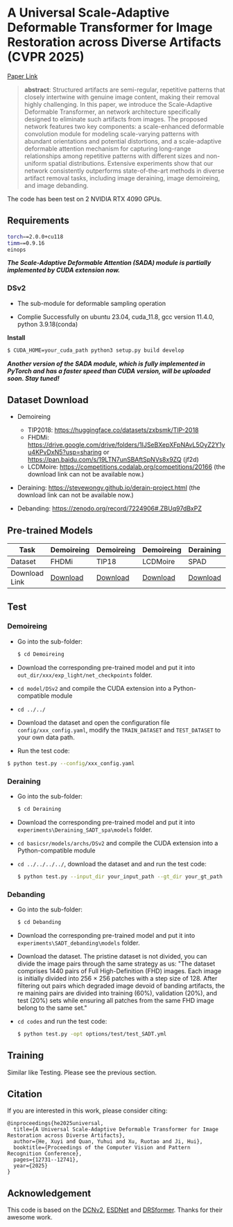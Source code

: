 # A Universal Scale-Adaptive Deformable Transformer for Image Restoration across Diverse Artifacts (CVPR 2025)



[Paper Link](https://openaccess.thecvf.com/content/CVPR2025/html/He_A_Universal_Scale-Adaptive_Deformable_Transformer_for_Image_Restoration_across_Diverse_CVPR_2025_paper.html)

> **abstract**: Structured artifacts are semi-regular, repetitive patterns that closely intertwine with genuine image content, making their removal highly challenging. In this paper, we introduce the Scale-Adaptive Deformable Transformer, an network architecture specifically designed to eliminate such artifacts from images. The proposed network features two key components: a scale-enhanced deformable convolution module for modeling scale-varying patterns with abundant orientations and potential distortions, and a scale-adaptive deformable attention mechanism for capturing long-range relationships among repetitive patterns with different sizes and non-uniform spatial distributions. Extensive experiments show that our network consistently outperforms state-of-the-art methods in diverse artifact removal tasks, including image deraining, image demoireing, and image debanding.



The code has been test on 2 NVIDIA RTX 4090 GPUs.

## Requirements

```bash
torch==2.0.0+cu118
timm==0.9.16
einops
```

***The Scale-Adaptive Deformable Attention (SADA) module is partially implemented by CUDA extension now.***

### DSv2

- The sub-module for deformable sampling operation

- Complie Successfully on ubuntu 23.04, cuda_11.8, gcc version 11.4.0, python 3.9.18(conda)

**Install**

```bash
$ CUDA_HOME=your_cuda_path python3 setup.py build develop
```

 ***Another version of the SADA module, which is fully implemented in PyTorch and has a faster speed than CUDA version, will be uploaded soon. Stay tuned!***



## Dataset Download

- Demoireing
  - TIP2018: https://huggingface.co/datasets/zxbsmk/TIP-2018
  - FHDMi: https://drive.google.com/drive/folders/1IJSeBXepXFpNAvL5OyZ2Y1yu4KPvDxN5?usp=sharing or https://pan.baidu.com/s/19LTN7unSBAftSpNVs8x9ZQ (jf2d)
  - LCDMoire: https://competitions.codalab.org/competitions/20166 (the download link can not be available now.)

- Deraining: https://stevewongv.github.io/derain-project.html (the download link can not be available now.)
- Debanding: https://zenodo.org/record/7224906#.ZBUq97dBxPZ



## Pre-trained Models

<table>
<thead>
  <tr>
    <th>Task</th>
    <th>Demoireing</th>
    <th>Demoireing</th>
    <th>Demoireing</th>
    <th>Deraining</th>
    <th>Debanding</th>
  </tr>
</thead>
<tbody>
  <tr>
    <td>Dataset</td>
    <td>FHDMi  </td>
    <td> TIP18  </td>
    <td> LCDMoire </td>
    <td> SPAD  </td>
    <td>  DID </td>
  </tr>
</tbody>
<tbody>
  <tr>
    <td>Download Link</td>
    <td> <a href="https://drive.google.com/file/d/18bebD6Npm5S4h3KStP2vhQ6l3WWZhJN3/view?usp=sharing">Download</a> </td>
    <td> <a href="https://drive.google.com/file/d/1mkMJfZCXnNLWBCgY0o8LVDHv0PdLgsb8/view?usp=sharing">Download</a> </td>
    <td> <a href="https://drive.google.com/file/d/1p_LGJjUqIIPiCumtguGUjLMj7CpwDIhD/view?usp=sharing">Download</a> </td>
    <td> <a href="https://drive.google.com/file/d/1arfwmNYpj8HszfaW0a2HYUmqsFA23Iz0/view?usp=sharing">Download</a> </td>
    <td> <a href="https://drive.google.com/file/d/1ypzrmLbZBomvaSvY8B2ZhXoexVlBdU3R/view?usp=sharing">Download</a> </td>
  </tr>
</tbody>
</table>



## Test

### Demoireing

- Go into the sub-folder:

  ```bash
  $ cd Demoireing
  ```

- Download the corresponding pre-trained model and put it into `out_dir/xxx/exp_light/net_checkpoints` folder.

- `cd model/DSv2`  and compile the CUDA extension into a Python-compatible module
- `cd ../../`
- Download the dataset and open the configuration file `config/xxx_config.yaml`, modify the `TRAIN_DATASET` and `TEST_DATASET`  to your own data path.

- Run the test code:

```bash
$ python test.py --config/xxx_config.yaml
```

### Deraining

- Go into the sub-folder:

  ```bash
  $ cd Deraining
  ```

- Download the corresponding pre-trained model and put it into `experiments\Deraining_SADT_spa\models` folder.

- `cd basicsr/models/archs/DSv2`  and compile the CUDA extension into a Python-compatible module

- `cd ../../../../`, download the dataset and and run the test code:

  ```bash
  $ python test.py --input_dir your_input_path --gt_dir your_gt_path --result_dir your_result_dir
  ```

### Debanding

- Go into the sub-folder:

  ```bash
  $ cd Debanding
  ```

- Download the corresponding pre-trained model and put it into `experiments\SADT_debanding\models` folder.

- Download the dataset. The pristine dataset is not divided, you can divide the image pairs through the same strategy as us: "The dataset comprises 1440 pairs of Full High-Definition (FHD) images. Each image is initially divided into 256 $\times$ 256 patches with a step size of 128. After filtering out pairs which degraded image devoid of banding artifacts, the re maining pairs are divided into training (60%), validation (20%), and test (20%) sets while ensuring all patches from the same FHD image belong to the same set."

- `cd codes` and run the test code:

  ```bash
  $ python test.py -opt options/test/test_SADT.yml
  ```

  

## Training

Similar like Testing. Please see the previous section.



## Citation

If you are interested in this work, please consider citing:

```
@inproceedings{he2025universal,
  title={A Universal Scale-Adaptive Deformable Transformer for Image Restoration across Diverse Artifacts},
  author={He, Xuyi and Quan, Yuhui and Xu, Ruotao and Ji, Hui},
  booktitle={Proceedings of the Computer Vision and Pattern Recognition Conference},
  pages={12731--12741},
  year={2025}
}
```



## Acknowledgement

This code is based on the [DCNv2](https://github.com/CharlesShang/DCNv2), [ESDNet](https://github.com/CVMI-Lab/UHDM) and [DRSformer](https://github.com/cschenxiang/DRSformer). Thanks for their awesome work.
